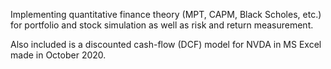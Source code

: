 Implementing quantitative finance theory (MPT, CAPM, Black Scholes, etc.) for portfolio and stock simulation as well as risk and return measurement.

Also included is a discounted cash-flow (DCF) model for NVDA in MS Excel made in October 2020.
